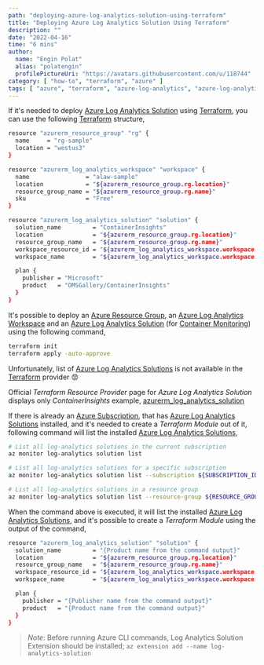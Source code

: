 ```yaml
---
path: "deploying-azure-log-analytics-solution-using-terraform"
title: "Deploying Azure Log Analytics Solution Using Terraform"
description: ""
date: "2022-04-16"
time: "6 mins"
author:
  name: "Engin Polat"
  alias: "polatengin"
  profilePictureUri: "https://avatars.githubusercontent.com/u/118744"
category: [ "how-to", "terraform", "azure" ]
tags: [ "azure", "terraform", "azure-log-analytics", "azure-log-analytics-solution", "azure-resource-group", "azire-cli" ]
---
```

If it's needed to deploy [Azure Log Analytics Solution](https://docs.microsoft.com/en-us/cli/azure/monitor/log-analytics/solution) using [Terraform](https://www.terraform.io/), you can use the following [Terraform](https://www.terraform.io/) structure,

```bash
resource "azurerm_resource_group" "rg" {
  name     = "rg-sample"
  location = "westus3"
}

resource "azurerm_log_analytics_workspace" "workspace" {
  name                = "alaw-sample"
  location            = "${azurerm_resource_group.rg.location}"
  resource_group_name = "${azurerm_resource_group.rg.name}"
  sku                 = "Free"
}

resource "azurerm_log_analytics_solution" "solution" {
  solution_name         = "ContainerInsights"
  location              = "${azurerm_resource_group.rg.location}"
  resource_group_name   = "${azurerm_resource_group.rg.name}"
  workspace_resource_id = "${azurerm_log_analytics_workspace.workspace.id}"
  workspace_name        = "${azurerm_log_analytics_workspace.workspace.name}"

  plan {
    publisher = "Microsoft"
    product   = "OMSGallery/ContainerInsights"
  }
}
```

It's possible to deploy an [Azure Resource Group](https://docs.microsoft.com/en-us/cli/azure/group), an [Azure Log Analytics Workspace](https://docs.microsoft.com/en-us/cli/azure/monitor/log-analytics/workspace) and an [Azure Log Analytics Solution](https://docs.microsoft.com/en-us/cli/azure/monitor/log-analytics/solution) (for [Container Monitoring](https://docs.microsoft.com/en-us/azure/azure-monitor/containers/container-insights-overview)) using the following command,

```bash
terraform init
terraform apply -auto-approve
```

Unfortunately, list of [Azure Log Analytics Solutions](https://docs.microsoft.com/en-us/cli/azure/monitor/log-analytics/solution) is not available in the [Terraform](https://www.terraform.io/) provider 😟

Official _Terraform Resource Provider_ page for _Azure Log Analytics Solution_ displays only _ContainerInsights_ example, [azurerm_log_analytics_solution](https://registry.terraform.io/providers/hashicorp/azurerm/latest/docs/resources/log_analytics_solution)

If there is already an [Azure Subscription](https://azure.microsoft.com/en-us/free/), that has [Azure Log Analytics Solutions](https://docs.microsoft.com/en-us/cli/azure/monitor/log-analytics/solution) installed, and it's needed to create a _Terraform Module_ out of it, following command will list the installed [Azure Log Analytics Solutions](https://docs.microsoft.com/en-us/cli/azure/monitor/log-analytics/solution),

```bash
# List all log-analytics solutions in the current subscription
az monitor log-analytics solution list

# List all log-analytics solutions for a specific subscription
az monitor log-analytics solution list --subscription ${SUBSCRIPTION_ID}

# List all log-analytics solutions in a resource group
az monitor log-analytics solution list --resource-group ${RESOURCE_GROUP_NAME}
```

When the command above is executed, it will list the installed [Azure Log Analytics Solutions](https://docs.microsoft.com/en-us/cli/azure/monitor/log-analytics/solution), and it's possible to create a _Terraform Module_ using the output of the command,

```bash
resource "azurerm_log_analytics_solution" "solution" {
  solution_name         = "{Product name from the command output}"
  location              = "${azurerm_resource_group.rg.location}"
  resource_group_name   = "${azurerm_resource_group.rg.name}"
  workspace_resource_id = "${azurerm_log_analytics_workspace.workspace.id}"
  workspace_name        = "${azurerm_log_analytics_workspace.workspace.name}"

  plan {
    publisher = "{Publisher name from the command output}"
    product   = "{Product name from the command output}"
  }
}
```

> _Note_: Before running Azure CLI commands, Log Analytics Solution Extension should be installed; `az extension add --name log-analytics-solution`
